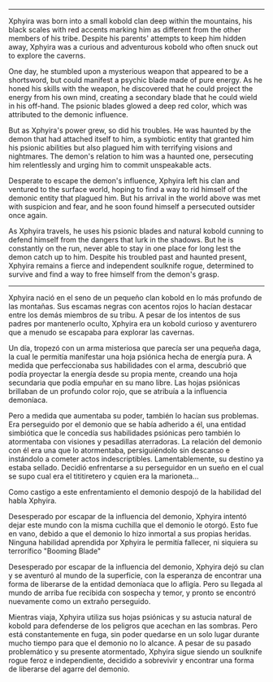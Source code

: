 ----

Xphyira was born into a small kobold clan deep within the mountains, his black scales with red accents marking him as different from the other members of his tribe. Despite his parents' attempts to keep him hidden away, Xphyira was a curious and adventurous kobold who often snuck out to explore the caverns.

One day, he stumbled upon a mysterious weapon that appeared to be a shortsword, but could manifest a psychic blade made of pure energy. As he honed his skills with the weapon, he discovered that he could project the energy from his own mind, creating a secondary blade that he could wield in his off-hand. The psionic blades glowed a deep red color, which was attributed to the demonic influence.

But as Xphyira's power grew, so did his troubles. He was haunted by the demon that had attached itself to him, a symbiotic entity that granted him his psionic abilities but also plagued him with terrifying visions and nightmares. The demon's relation to him was a haunted one, persecuting him relentlessly and urging him to commit unspeakable acts.

Desperate to escape the demon's influence, Xphyira left his clan and ventured to the surface world, hoping to find a way to rid himself of the demonic entity that plagued him. But his arrival in the world above was met with suspicion and fear, and he soon found himself a persecuted outsider once again.

As Xphyira travels, he uses his psionic blades and natural kobold cunning to defend himself from the dangers that lurk in the shadows. But he is constantly on the run, never able to stay in one place for long lest the demon catch up to him. Despite his troubled past and haunted present, Xphyira remains a fierce and independent soulknife rogue, determined to survive and find a way to free himself from the demon's grasp.

----
Xphyira nació en el seno de un pequeño clan kobold en lo más profundo de las montañas. Sus escamas negras con acentos rojos lo hacían destacar entre los demás miembros de su tribu. A pesar de los intentos de sus padres por mantenerlo oculto, Xphyira era un kobold curioso y aventurero que a menudo se escapaba para explorar las cavernas.

Un día, tropezó con un arma misteriosa que parecía ser una pequeña daga, la cual le permitía manifestar una hoja psiónica hecha de energía pura. A medida que perfeccionaba sus habilidades con el arma, descubrió que podía proyectar la energía desde su propia mente, creando una hoja secundaria que podía empuñar en su mano libre. Las hojas psiónicas brillaban de un profundo color rojo, que se atribuía a la influencia demoníaca.

Pero a medida que aumentaba su poder, también lo hacían sus problemas. Era perseguido por el demonio que se había adherido a él, una entidad simbiótica que le concedía sus habilidades psiónicas pero también lo atormentaba con visiones y pesadillas aterradoras. La relación del demonio con él era una que lo atormentaba, persiguiéndolo sin descanso e instándolo a cometer actos indescriptibles. 
Lamentablemente, su destino ya estaba sellado. Decidió enfrentarse a su perseguidor en un sueño en el cual se supo cual era el tititiretero y cquien era la marioneta... 

Como castigo a este enfrentamiento el demonio despojó de la habilidad del habla Xphyira. 

Desesperado por escapar de la influencia del demonio, Xphyira intentó dejar este mundo con la misma cuchilla que el demonio le otorgó. Esto fue en vano, debido a que el demonio lo hizo inmortal a sus propias heridas. Ninguna habilidad aprendida por Xphyira le permitía fallecer, ni siquiera su terrorífico "Booming Blade"

Desesperado por escapar de la influencia del demonio, Xphyira dejó su clan y se aventuró al mundo de la superficie, con la esperanza de encontrar una forma de liberarse de la entidad demoníaca que lo afligía. Pero su llegada al mundo de arriba fue recibida con sospecha y temor, y pronto se encontró nuevamente como un extraño perseguido.

Mientras viaja, Xphyira utiliza sus hojas psiónicas y su astucia natural de kobold para defenderse de los peligros que acechan en las sombras. Pero está constantemente en fuga, sin poder quedarse en un solo lugar durante mucho tiempo para que el demonio no lo alcance. A pesar de su pasado problemático y su presente atormentado, Xphyira sigue siendo un soulknife rogue feroz e independiente, decidido a sobrevivir y encontrar una forma de liberarse del agarre del demonio.